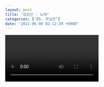 ```yaml
---
layout: post
title: "김강곤 - 노래"
categories: ["05. 무심천"]
date: "2021-06-08 02:12:20 +0900"
---
```

<video class="post-video" controls>

    <source src='{{ "assets/videos/05. 무심천/01.mp4" | relative_url }}'
            type="video/mp4">

    Sorry, your browser doesn't support embedded videos.
</video>
